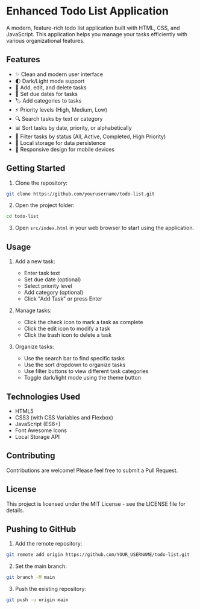 # Enhanced Todo List Application

A modern, feature-rich todo list application built with HTML, CSS, and JavaScript. This application helps you manage your tasks efficiently with various organizational features.

## Features

- ✨ Clean and modern user interface
- 🌓 Dark/Light mode support
- 📝 Add, edit, and delete tasks
- 📅 Set due dates for tasks
- 🏷️ Add categories to tasks
- ⚡ Priority levels (High, Medium, Low)
- 🔍 Search tasks by text or category
- 📊 Sort tasks by date, priority, or alphabetically
- 🎯 Filter tasks by status (All, Active, Completed, High Priority)
- 💾 Local storage for data persistence
- 📱 Responsive design for mobile devices

## Getting Started

1. Clone the repository:
```bash
git clone https://github.com/yourusername/todo-list.git
```

2. Open the project folder:
```bash
cd todo-list
```

3. Open `src/index.html` in your web browser to start using the application.

## Usage

1. Add a new task:
   - Enter task text
   - Set due date (optional)
   - Select priority level
   - Add category (optional)
   - Click "Add Task" or press Enter

2. Manage tasks:
   - Click the check icon to mark a task as complete
   - Click the edit icon to modify a task
   - Click the trash icon to delete a task

3. Organize tasks:
   - Use the search bar to find specific tasks
   - Use the sort dropdown to organize tasks
   - Use filter buttons to view different task categories
   - Toggle dark/light mode using the theme button

## Technologies Used

- HTML5
- CSS3 (with CSS Variables and Flexbox)
- JavaScript (ES6+)
- Font Awesome Icons
- Local Storage API

## Contributing

Contributions are welcome! Please feel free to submit a Pull Request.

## License

This project is licensed under the MIT License - see the LICENSE file for details.

## Pushing to GitHub

1. Add the remote repository:
```bash
git remote add origin https://github.com/YOUR_USERNAME/todo-list.git
```

2. Set the main branch:
```bash
git branch -M main
```

3. Push the existing repository:
```bash
git push -u origin main
```